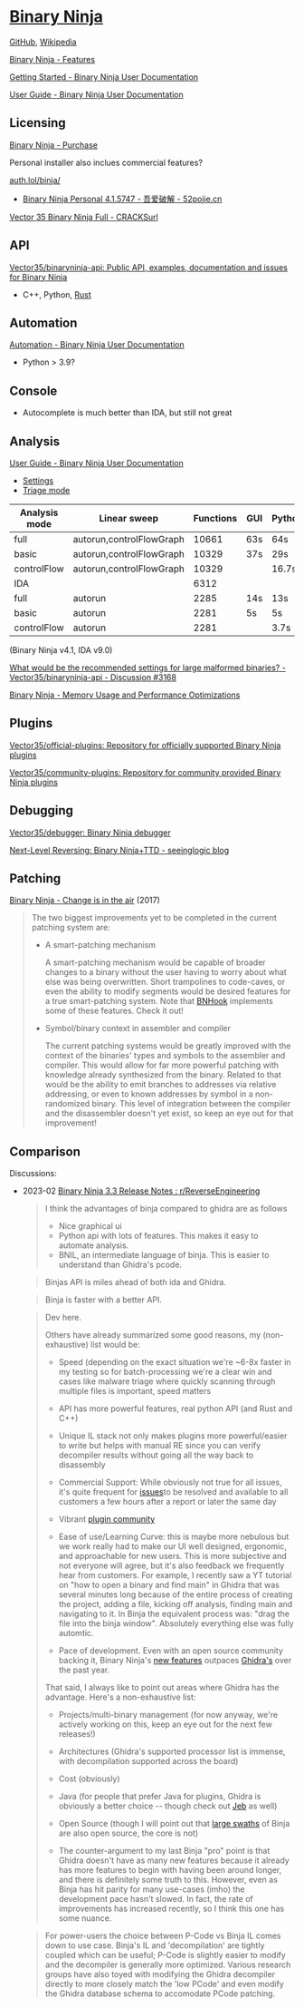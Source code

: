 # [Binary Ninja](https://binary.ninja/)
[GitHub](https://github.com/Vector35), [Wikipedia](https://en.wikipedia.org/wiki/Binary_Ninja)

[Binary Ninja - Features](https://binary.ninja/features/)

[Getting Started - Binary Ninja User Documentation](https://docs.binary.ninja/getting-started.html)

[User Guide - Binary Ninja User Documentation](https://docs.binary.ninja/guide/index.html)

## Licensing
[Binary Ninja - Purchase](https://binary.ninja/purchase/)

Personal installer also inclues commercial features?

[auth.lol/binja/](https://auth.lol/binja/)
- [Binary Ninja Personal 4.1.5747 - 吾爱破解 - 52pojie.cn](https://www.52pojie.cn/thread-1951539-1-1.html)

[Vector 35 Binary Ninja Full - CRACKSurl](https://cracksurl.com/binary-ninja-commercial-edition-full/)

## API
[Vector35/binaryninja-api: Public API, examples, documentation and issues for Binary Ninja](https://github.com/Vector35/binaryninja-api)
- C++, Python, [Rust](https://rust.binary.ninja/binaryninja/)

## Automation
[Automation - Binary Ninja User Documentation](https://docs.binary.ninja/dev/batch.html)
- Python > 3.9?

## Console
- Autocomplete is much better than IDA, but still not great

## Analysis
[User Guide - Binary Ninja User Documentation](https://docs.binary.ninja/guide/index.html#analysis)

- [Settings](https://docs.binary.ninja/guide/settings.html)
- [Triage mode](https://github.com/Vector35/binaryninja-api/tree/dev/python/examples/triage)

Analysis mode | Linear sweep | Functions | GUI | Python
--- | --- | --- | --- | ---
full | autorun,controlFlowGraph | 10661 | 63s | 64s
basic | autorun,controlFlowGraph | 10329 | 37s | 29s
controlFlow | autorun,controlFlowGraph | 10329 | | 16.7s
IDA | | 6312
full | autorun | 2285 | 14s | 13s
basic | autorun | 2281 | 5s | 5s
controlFlow | autorun | 2281 | | 3.7s

(Binary Ninja v4.1, IDA v9.0)

[What would be the recommended settings for large malformed binaries? - Vector35/binaryninja-api - Discussion #3168](https://github.com/Vector35/binaryninja-api/discussions/3168)

[Binary Ninja - Memory Usage and Performance Optimizations](https://binary.ninja/2022/03/24/memory-usage-and-performance-optimizations.html)

## Plugins
[Vector35/official-plugins: Repository for officially supported Binary Ninja plugins](https://github.com/Vector35/official-plugins)

[Vector35/community-plugins: Repository for community provided Binary Ninja plugins](https://github.com/Vector35/community-plugins)

## Debugging
[Vector35/debugger: Binary Ninja debugger](https://github.com/Vector35/debugger)

[Next-Level Reversing: Binary Ninja+TTD - seeinglogic blog](https://seeinglogic.com/posts/binary-ninja-ttd-intro/)

## Patching
[Binary Ninja - Change is in the air](https://binary.ninja/2017/12/15/change-is-in-the-air.html) (2017)

> The two biggest improvements yet to be completed in the current patching system are:
> - A smart-patching mechanism
>
>   A smart-patching mechanism would be capable of broader changes to a binary without the user having to worry about what else was being overwritten. Short trampolines to code-caves, or even the ability to modify segments would be desired features for a true smart-patching system. Note that [BNHook](https://github.com/orndorffgrant/bnhook) implements some of these features. Check it out!
> 
> - Symbol/binary context in assembler and compiler
>
>   The current patching systems would be greatly improved with the context of the binaries' types and symbols to the assembler and compiler. This would allow for far more powerful patching with knowledge already synthesized from the binary. Related to that would be the ability to emit branches to addresses via relative addressing, or even to known addresses by symbol in a non-randomized binary. This level of integration between the compiler and the disassembler doesn't yet exist, so keep an eye out for that improvement!

## Comparison
Discussions:
- 2023-02 [Binary Ninja 3.3 Release Notes : r/ReverseEngineering](https://www.reddit.com/r/ReverseEngineering/comments/10qlkkq/binary_ninja_33_release_notes/)
  
  > I think the advantages of binja compared to ghidra are as follows
  > - Nice graphical ui
  > - Python api with lots of features. This makes it easy to automate analysis.
  > - BNIL, an intermediate language of binja. This is easier to understand than Ghidra's pcode.

  > Binjas API is miles ahead of both ida and Ghidra.
  
  > Binja is faster with a better API.

  > Dev here.
  > 
  > Others have already summarized some good reasons, my (non-exhaustive) list would be:
  > 
  > - Speed (depending on the exact situation we're ~6-8x faster in my testing so for batch-processing we're a clear win and cases like malware triage where quickly scanning through multiple files is important, speed matters
  > 
  > - API has more powerful features, real python API (and Rust and C++)
  > 
  > - Unique IL stack not only makes plugins more powerful/easier to write but helps with manual RE since you can verify decompiler results without going all the way back to disassembly
  > 
  > - Commercial Support: While obviously not true for all issues, it's quite frequent for [issues](https://github.com/Vector35/binaryninja-api/issues?q=is%3Aissue+is%3Aclosed)to be resolved and available to all customers a few hours after a report or later the same day
  > 
  > - Vibrant [plugin community](https://github.com/vector35/community-plugins/)
  > 
  > - Ease of use/Learning Curve: this is maybe more nebulous but we work really had to make our UI well designed, ergonomic, and approachable for new users. This is more subjective and not everyone will agree, but it's also feedback we frequently hear from customers. For example, I recently saw a YT tutorial on "how to open a binary and find main" in Ghidra that was several minutes long because of the entire process of creating the project, adding a file, kicking off analysis, finding main and navigating to it. In Binja the equivalent process was: "drag the file into the binja window". Absolutely everything else was fully automtic.
  > 
  > - Pace of development. Even with an open source community backing it, Binary Ninja's [new features](https://binary.ninja/changelog/) outpaces [Ghidra's](https://htmlpreview.github.io/?https://github.com/NationalSecurityAgency/ghidra/blob/Ghidra_10.2.2_build/Ghidra/Configurations/Public_Release/src/global/docs/ChangeHistory.html) over the past year.
  > 
  > That said, I always like to point out areas where Ghidra has the advantage. Here's a non-exhaustive list:
  > 
  > - Projects/multi-binary management (for now anyway, we're actively working on this, keep an eye out for the next few releases!)
  > 
  > - Architectures (Ghidra's supported processor list is immense, with decompilation supported across the board)
  > 
  > - Cost (obviously)
  > 
  > - Java (for people that prefer Java for plugins, Ghidra is obviously a better choice -- though check out [Jeb](https://www.pnfsoftware.com/) as well)
  > 
  > - Open Source (though I will point out that [large swaths](https://github.com/orgs/Vector35/repositories?q=&type=source&language=&sort=) of Binja are also open source, the core is not)
  > 
  > - The counter-argument to my last Binja "pro" point is that Ghidra doesn't have as many new features because it already has more features to begin with having been around longer, and there is definitely some truth to this. However, even as Binja has hit parity for many use-cases (imho) the development pace hasn't slowed. In fact, the rate of improvements has increased recently, so I think this one has some nuance.

  > For power-users the choice between P-Code vs Binja IL comes down to use case. Binja's IL and 'decompilation' are tightly coupled which can be useful; P-Code is slightly easier to modify and the decompiler is generally more optimized. Various research groups have also toyed with modifying the Ghidra decompiler directly to more closely match the 'low PCode' and even modify the Ghidra database schema to accomodate PCode patching.